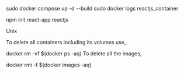 sudo docker compose up -d --build
sudo docker logs reactjs_container


npm init react-app reactjs


Unix

To delete all containers including its volumes use,

docker rm -vf $(docker ps -aq)
To delete all the images,

docker rmi -f $(docker images -aq)


